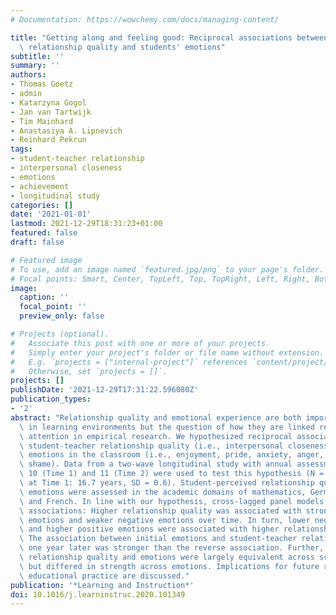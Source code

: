 ```yaml
---
# Documentation: https://wowchemy.com/docs/managing-content/

title: "Getting along and feeling good: Reciprocal associations between student-teacher\
  \ relationship quality and students' emotions"
subtitle: ''
summary: ''
authors:
- Thomas Goetz
- admin
- Katarzyna Gogol
- Jan van Tartwijk
- Tim Mainhard
- Anastasiya A. Lipnevich
- Reinhard Pekrun
tags:
- student-teacher relationship
- interpersonal closeness
- emotions
- achievement
- longitudinal study
categories: []
date: '2021-01-01'
lastmod: 2021-12-29T18:31:23+01:00
featured: false
draft: false

# Featured image
# To use, add an image named `featured.jpg/png` to your page's folder.
# Focal points: Smart, Center, TopLeft, Top, TopRight, Left, Right, BottomLeft, Bottom, BottomRight.
image:
  caption: ''
  focal_point: ''
  preview_only: false

# Projects (optional).
#   Associate this post with one or more of your projects.
#   Simply enter your project's folder or file name without extension.
#   E.g. `projects = ["internal-project"]` references `content/project/deep-learning/index.md`.
#   Otherwise, set `projects = []`.
projects: []
publishDate: '2021-12-29T17:31:22.596080Z'
publication_types:
- '2'
abstract: "Relationship quality and emotional experience are both important constructs\
  \ in learning environments but the question of how they are linked requires more\
  \ attention in empirical research. We hypothesized reciprocal associations between\
  \ student-teacher relationship quality (i.e., interpersonal closeness) and students'\
  \ emotions in the classroom (i.e., enjoyment, pride, anxiety, anger, boredom, and\
  \ shame). Data from a two-wave longitudinal study with annual assessments in grade\
  \ 10 (Time 1) and 11 (Time 2) were used to test this hypothesis (N = 535; mean age\
  \ at Time 1: 16.7 years, SD = 0.6). Student-perceived relationship quality and students'\
  \ emotions were assessed in the academic domains of mathematics, German, English,\
  \ and French. In line with our hypothesis, cross-lagged panel models showed reciprocal\
  \ associations: Higher relationship quality was associated with stronger positive\
  \ emotions and weaker negative emotions over time. In turn, lower negative emotions\
  \ and higher positive emotions were associated with higher relationship quality.\
  \ The association between initial emotions and student-teacher relationship quality\
  \ one year later was stronger than the reverse association. Further, the links between\
  \ relationship quality and emotions were largely equivalent across school domains\
  \ but differed in strength across emotions. Implications for future research and\
  \ educational practice are discussed."
publication: '*Learning and Instruction*'
doi: 10.1016/j.learninstruc.2020.101349
---
```

